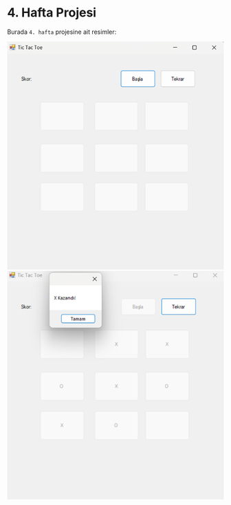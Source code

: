 ﻿# 4. Hafta Projesi
 
Burada `4. hafta` projesine ait resimler:


![tic1 Resmi](4.hafta/tic1.png)
![tic2 Resmi](4.hafta/tic2.png)
